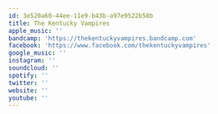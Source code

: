 ```yaml
---
id: 3e520a60-44ee-11e9-b43b-a97e9522b58b
title: The Kentucky Vampires
apple_music: ''
bandcamp: 'https://thekentuckyvampires.bandcamp.com'
facebook: 'https://www.facebook.com/thekentuckyvampires'
google_music: ''
instagram: ''
soundcloud: ''
spotify: ''
twitter: ''
website: ''
youtube: ''
---
```

